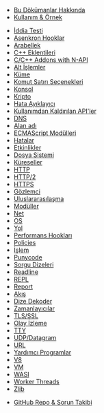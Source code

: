 <!--
  NB(chrisdickinson): if you move this file, be sure to update
  tools/doc/html.js to point at the new location.
-->

<!--introduced_in=v0.10.0-->

* [Bu Dökümanlar Hakkında](documentation.html)
* [Kullanım & Örnek](synopsis.html)

<div class="line"></div>

* [İddia Testi](assert.html)
* [Asenkron Hooklar](async_hooks.html)
* [Arabellek](buffer.html)
* [C++ Eklentileri](addons.html)
* [C/C++ Addons with N-API](n-api.html)
* [Alt İşlemler](child_process.html)
* [Küme](cluster.html)
* [Komut Satırı Seçenekleri](cli.html)
* [Konsol](console.html)
* [Kripto](crypto.html)
* [Hata Ayıklayıcı](debugger.html)
* [Kullanımdan Kaldırılan API'ler](deprecations.html)
* [DNS](dns.html)
* [Alan adı](domain.html)
* [ECMAScript Modülleri](esm.html)
* [Hatalar](errors.html)
* [Etkinlikler](events.html)
* [Dosya Sistemi](fs.html)
* [Küreseller](globals.html)
* [HTTP](http.html)
* [HTTP/2](http2.html)
* [HTTPS](https.html)
* [Gözlemci](inspector.html)
* [Uluslararasılaşma](intl.html)
* [Modüller](modules.html)
* [Net](net.html)
* [OS](os.html)
* [Yol](path.html)
* [Performans Hookları](perf_hooks.html)
* [Policies](policy.html)
* [İşlem](process.html)
* [Punycode](punycode.html)
* [Sorgu Dizeleri](querystring.html)
* [Readline](readline.html)
* [REPL](repl.html)
* [Report](report.html)
* [Akış](stream.html)
* [Dize Dekoder](string_decoder.html)
* [Zamanlayıcılar](timers.html)
* [TLS/SSL](tls.html)
* [Olay İzleme](tracing.html)
* [TTY](tty.html)
* [UDP/Datagram](dgram.html)
* [URL](url.html)
* [Yardımcı Programlar](util.html)
* [V8](v8.html)
* [VM](vm.html)
* [WASI](wasi.html)
* [Worker Threads](worker_threads.html)
* [Zlib](zlib.html)

<div class="line"></div>

* [GitHub Repo & Sorun Takibi](https://github.com/nodejs/node)
